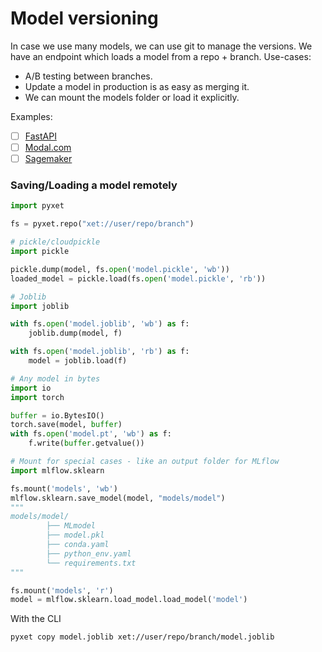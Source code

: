 # Model versioning

In case we use many models, we can use git to manage the versions.
We have an endpoint which loads a model from a repo + branch.
Use-cases:

* A/B testing between branches.
* Update a model in production is as easy as merging it.
* We can mount the models folder or load it explicitly.

Examples:

* [ ] [FastAPI]()
* [ ] [Modal.com]()
* [ ] [Sagemaker]()

### Saving/Loading a model remotely

```python
import pyxet

fs = pyxet.repo("xet://user/repo/branch")

# pickle/cloudpickle
import pickle

pickle.dump(model, fs.open('model.pickle', 'wb'))
loaded_model = pickle.load(fs.open('model.pickle', 'rb'))

# Joblib
import joblib

with fs.open('model.joblib', 'wb') as f:
    joblib.dump(model, f)

with fs.open('model.joblib', 'rb') as f:
    model = joblib.load(f)

# Any model in bytes
import io
import torch

buffer = io.BytesIO()
torch.save(model, buffer)
with fs.open('model.pt', 'wb') as f:
    f.write(buffer.getvalue())

# Mount for special cases - like an output folder for MLflow
import mlflow.sklearn

fs.mount('models', 'wb')
mlflow.sklearn.save_model(model, "models/model")
"""
models/model/
        ├── MLmodel
        ├── model.pkl
        ├── conda.yaml
        ├── python_env.yaml
        └── requirements.txt
"""

fs.mount('models', 'r')
model = mlflow.sklearn.load_model.load_model('model')
```

With the CLI

```bash
pyxet copy model.joblib xet://user/repo/branch/model.joblib
```




